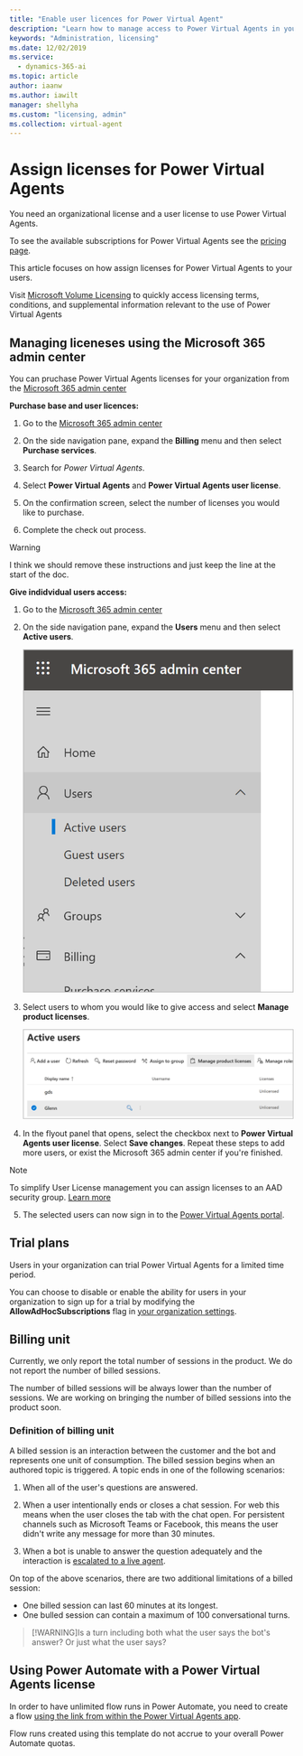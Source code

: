 ```yaml
---
title: "Enable user licences for Power Virtual Agent"
description: "Learn how to manage access to Power Virtual Agents in your organization"
keywords: "Administration, licensing"
ms.date: 12/02/2019
ms.service:
  - dynamics-365-ai
ms.topic: article
author: iaanw
ms.author: iawilt
manager: shellyha
ms.custom: "licensing, admin"
ms.collection: virtual-agent
---
```


# Assign licenses for Power Virtual Agents

You need an organizational license and a user license to use Power Virtual Agents.

To see the available subscriptions for Power Virtual Agents see the [pricing page](https://go.microsoft.com/fwlink/?linkid=2099502). 

This article focuses on how assign licenses for Power Virtual Agents to your users.

Visit [Microsoft Volume Licensing](http://www.microsoftvolumelicensing.com/Default.aspx) to quickly access licensing terms, conditions, and supplemental information relevant to the use of Power Virtual Agents

## Managing liceneses using the Microsoft 365 admin center
You can pruchase Power Virtual Agents licenses for your organization from the [Microsoft 365 admin center](https://admin.microsoft.com/admin/default.aspx)

**Purchase base and user licences:**

1. Go to the [Microsoft 365 admin center](https://admin.microsoft.com/admin/default.aspx)

2. On the side navigation pane, expand the **Billing** menu and then select **Purchase services**.

3. Search for *Power Virtual Agents*.

4. Select **Power Virtual Agents** and **Power Virtual Agents user license**.

5. On the confirmation screen, select the number of licenses you would like to purchase.

6. Complete the check out process.

>[!WARNING]
>I think we should remove these instructions and just keep the line at the start of the doc.

**Give indidvidual users access:**

1. Go to the [Microsoft 365 admin center](https://admin.microsoft.com/admin/default.aspx)

2. On the side navigation pane, expand the **Users** menu and then select **Active users**.

    ![Expand Users, then select Active users](media/licensing-menu-users.png)

3. Select users to whom you would like to give access and select **Manage product licenses**.

   ![Select a user and then manage product licenses](media/licensing-manage.png)

4. In the flyout panel that opens, select the checkbox next to **Power Virtual Agents user license**. Select **Save changes**. Repeat these steps to add more users, or exist the Microsoft 365 admin center if you're finished.

  > [!NOTE]
  > To simplify User License management you can assign licenses to an AAD security group. [Learn more](https://docs.microsoft.com/en-us/azure/active-directory/users-groups-roles/licensing-groups-assign)

5. The selected users can now sign in to the [Power Virtual Agents portal](https://powerva.microsoft.com).

## Trial plans
Users in your organization can trial Power Virtual Agents for a limited time period.

You can choose to disable or enable the ability for users in your organization to sign up for a trial by modifying the **AllowAdHocSubscriptions** flag in [your organization settings](https://docs.microsoft.com/en-us/azure/active-directory/users-groups-roles/directory-self-service-signup). 


## Billing unit 
Currently, we only report the total number of sessions in the product. We do not report the number of billed sessions. 

The number of billed sessions will be always lower than the number of sessions. We are working on bringing the number of billed sessions into the product soon.

### Definition of billing unit
A billed session is an interaction between the customer and the bot and represents one unit of consumption. The billed session begins when an authored topic is triggered. A topic ends in one of the following scenarios: 

1. When all of the user's questions are answered.

2. When a user intentionally ends or closes a chat session. For web this means when the user closes the tab with the chat open. For persistent channels such as Microsoft Teams or Facebook, this means the user didn't write any message for more than 30 minutes.

3. When a bot is unable to answer the question adequately and the interaction is [escalated to a live agent](how-to-handoff.md).

On top of the above scenarios, there are two additional limitations of a billed session:

- One billed session can last 60 minutes at its longest.
- One bulled session can contain a maximum of 100 conversational turns. 

>[!WARNING]Is a turn including both what the user says the bot's answer? Or just what the user says?


## Using Power Automate with a Power Virtual Agents license
In order to have unlimited flow runs in Power Automate, you need to create a flow [using the link from within the Power Virtual Agents app](how-to-flow.md). 

Flow runs created using this template do not accrue to your overall Power Automate quotas. 


